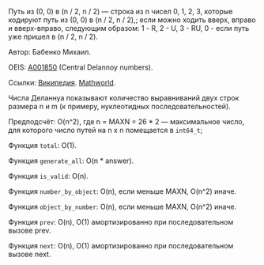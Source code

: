 ﻿Путь из (0, 0) в (n / 2, n / 2) &mdash;
строка из n чисел 0, 1, 2, 3, которые кодируют путь из (0, 0) в (n / 2, n / 2),;
если можно ходить вверх, вправо и вверх-вправо, следующим образом: 1 - R, 2 - U, 3 - RU, 0 - если путь уже пришел в (n / 2, n / 2).

Автор: Бабенко Михаил.

OEIS: [A001850](https://oeis.org/A001850) (Central Delannoy numbers).

Ссылки:
[Википедия](https://en.wikipedia.org/wiki/Delannoy_number).
[Mathworld](http://mathworld.wolfram.com/DelannoyNumber.html).

Числа Деланнуа показывают количество выравниваний двух строк размера n и m (к примеру, нуклеотидных последовательностей).

Предподсчёт: O(n^2), где n = MAXN = 26 * 2 &mdash; максимальное число,
для которого число путей на n x n помещается в `int64_t`;

Функция `total`: O(1).

Функция `generate_all`: O(n * answer).

Функция `is_valid`: O(n).

Функция `number_by_object`: O(n), если меньше MAXN, O(n^2) иначе.

Функция `object_by_number`: O(n), если меньше MAXN, O(n^2) иначе.

Функция `prev`: O(n), O(1) амортизированно при последовательном вызове prev.

Функция `next`: O(n), O(1) амортизированно при последовательном вызове next.
